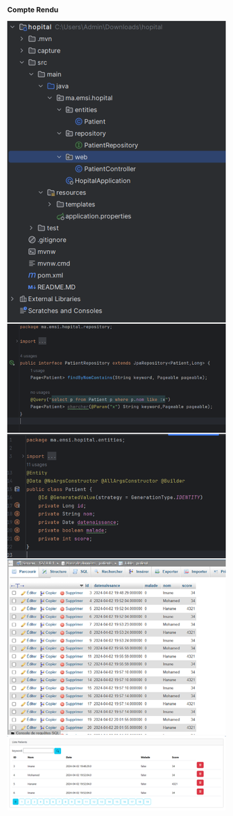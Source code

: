 <h3>Compte Rendu</h3>
<img src="capture/Capture1.png">
<img src="capture/Capture2.png">
<img src="capture/Capture3.png">
<img src="capture/capture4.png">
<img src="capture/capture5.png">
